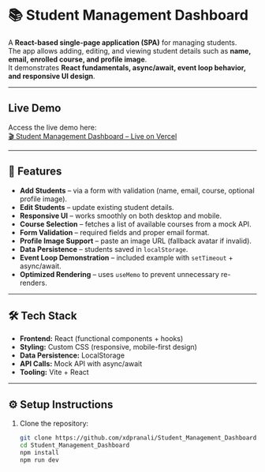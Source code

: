 # 📚 Student Management Dashboard

A **React-based single-page application (SPA)** for managing students.  
The app allows adding, editing, and viewing student details such as **name, email, enrolled course, and profile image**.  
It demonstrates **React fundamentals, async/await, event loop behavior, and responsive UI design**.

---

##  Live Demo

Access the live demo here:  
[🎬 Student Management Dashboard – Live on Vercel](https://student-management-dashboard-two.vercel.app/)

---

## 🚀 Features

- **Add Students** – via a form with validation (name, email, course, optional profile image).
- **Edit Students** – update existing student details.
- **Responsive UI** – works smoothly on both desktop and mobile.
- **Course Selection** – fetches a list of available courses from a mock API.
- **Form Validation** – required fields and proper email format.
- **Profile Image Support** – paste an image URL (fallback avatar if invalid).
- **Data Persistence** – students saved in `localStorage`.
- **Event Loop Demonstration** – included example with `setTimeout` + async/await.
- **Optimized Rendering** – uses `useMemo` to prevent unnecessary re-renders.

---

## 🛠️ Tech Stack

- **Frontend:** React (functional components + hooks)
- **Styling:** Custom CSS (responsive, mobile-first design)
- **Data Persistence:** LocalStorage
- **API Calls:** Mock API with async/await
- **Tooling:** Vite + React

---

## ⚙️ Setup Instructions

1. Clone the repository:
   ```bash
   git clone https://github.com/xdpranali/Student_Management_Dashboard.git
   cd Student_Management_Dashboard
   npm install
   npm run dev
